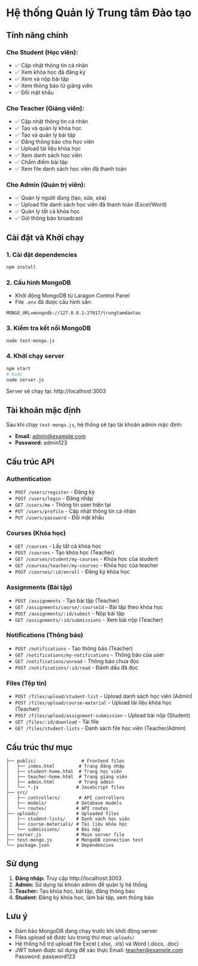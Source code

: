 # Hệ thống Quản lý Trung tâm Đào tạo

## Tính năng chính

### Cho Student (Học viên):

- ✅ Cập nhật thông tin cá nhân
- ✅ Xem khóa học đã đăng ký
- ✅ Xem và nộp bài tập
- ✅ Xem thông báo từ giảng viên
- ✅ Đổi mật khẩu

### Cho Teacher (Giảng viên):

- ✅ Cập nhật thông tin cá nhân
- ✅ Tạo và quản lý khóa học
- ✅ Tạo và quản lý bài tập
- ✅ Đăng thông báo cho học viên
- ✅ Upload tài liệu khóa học
- ✅ Xem danh sách học viên
- ✅ Chấm điểm bài tập
- ✅ Xem file danh sách học viên đã thanh toán

### Cho Admin (Quản trị viên):

- ✅ Quản lý người dùng (tạo, sửa, xóa)
- ✅ Upload file danh sách học viên đã thanh toán (Excel/Word)
- ✅ Quản lý tất cả khóa học
- ✅ Gửi thông báo broadcast

## Cài đặt và Khởi chạy

### 1. Cài đặt dependencies

```bash
npm install
```

### 2. Cấu hình MongoDB

- Khởi động MongoDB từ Laragon Control Panel
- File `.env` đã được cấu hình sẵn:

```
MONGO_URL=mongodb://127.0.0.1:27017/trungtamdaotao
```

### 3. Kiểm tra kết nối MongoDB

```bash
node test-mongo.js
```

### 4. Khởi chạy server

```bash
npm start
# hoặc
node server.js
```

Server sẽ chạy tại: http://localhost:3003

## Tài khoản mặc định

Sau khi chạy `test-mongo.js`, hệ thống sẽ tạo tài khoản admin mặc định:

- **Email:** admin@example.com
- **Password:** admin123

## Cấu trúc API

### Authentication

- `POST /users/register` - Đăng ký
- `POST /users/login` - Đăng nhập
- `GET /users/me` - Thông tin user hiện tại
- `PUT /users/profile` - Cập nhật thông tin cá nhân
- `PUT /users/password` - Đổi mật khẩu

### Courses (Khóa học)

- `GET /courses` - Lấy tất cả khóa học
- `POST /courses` - Tạo khóa học (Teacher)
- `GET /courses/student/my-courses` - Khóa học của student
- `GET /courses/teacher/my-courses` - Khóa học của teacher
- `POST /courses/:id/enroll` - Đăng ký khóa học

### Assignments (Bài tập)

- `POST /assignments` - Tạo bài tập (Teacher)
- `GET /assignments/course/:courseId` - Bài tập theo khóa học
- `POST /assignments/:id/submit` - Nộp bài tập
- `GET /assignments/:id/submissions` - Xem bài nộp (Teacher)

### Notifications (Thông báo)

- `POST /notifications` - Tạo thông báo (Teacher)
- `GET /notifications/my-notifications` - Thông báo của user
- `GET /notifications/unread` - Thông báo chưa đọc
- `POST /notifications/:id/read` - Đánh dấu đã đọc

### Files (Tệp tin)

- `POST /files/upload/student-list` - Upload danh sách học viên (Admin)
- `POST /files/upload/course-material` - Upload tài liệu khóa học (Teacher)
- `POST /files/upload/assignment-submission` - Upload bài nộp (Student)
- `GET /files/:id/download` - Tải file
- `GET /files/student-lists` - Danh sách file học viên (Teacher/Admin)

## Cấu trúc thư mục

```
├── public/                 # Frontend files
│   ├── index.html         # Trang đăng nhập
│   ├── student-home.html  # Trang học viên
│   ├── teacher-home.html  # Trang giảng viên
│   ├── admin.html         # Trang admin
│   └── *.js              # JavaScript files
├── src/
│   ├── controllers/       # API controllers
│   ├── models/           # Database models
│   └── routes/           # API routes
├── uploads/              # Uploaded files
│   ├── student-lists/    # Danh sách học viên
│   ├── course-materials/ # Tài liệu khóa học
│   └── submissions/      # Bài nộp
├── server.js             # Main server file
├── test-mongo.js         # MongoDB connection test
└── package.json          # Dependencies
```

## Sử dụng

1. **Đăng nhập:** Truy cập http://localhost:3003
2. **Admin:** Sử dụng tài khoản admin để quản lý hệ thống
3. **Teacher:** Tạo khóa học, bài tập, đăng thông báo
4. **Student:** Đăng ký khóa học, làm bài tập, xem thông báo

## Lưu ý

- Đảm bảo MongoDB đang chạy trước khi khởi động server
- Files upload sẽ được lưu trong thư mục `uploads/`
- Hệ thống hỗ trợ upload file Excel (.xlsx, .xls) và Word (.docx, .doc)
- JWT token được sử dụng để xác thực
  Email: teacher@example.com
  Password: password123
